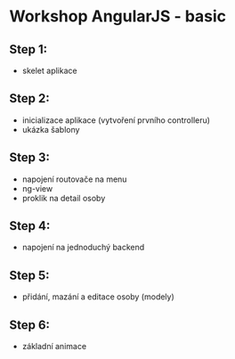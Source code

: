 Workshop AngularJS - basic
==========================

## Step 1:
- skelet aplikace

## Step 2:
- inicializace aplikace (vytvoření prvního controlleru)
- ukázka šablony

## Step 3:
- napojení routovače na menu
- ng-view
- proklik na detail osoby

## Step 4:
- napojení na jednoduchý backend

## Step 5:
- přidání, mazání a editace osoby (modely)

## Step 6:
- základní animace
